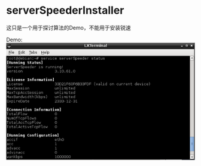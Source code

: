 # serverSpeederInstaller

这只是一个用于探讨算法的Demo，不能用于安装锐速

Demo:
![image](https://github.com/BryanJin/serverSpeederInstaller/blob/master/images/Demo.png)